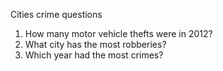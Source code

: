Cities crime questions
1. How many motor vehicle thefts were in 2012?
2. What city has the most robberies?
3. Which year had the most crimes?
